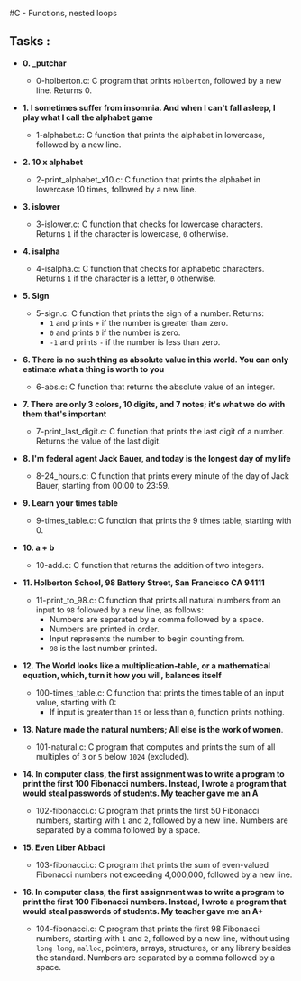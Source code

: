 #C - Functions, nested loops

## Tasks :

* **0. _putchar**
  * 0-holberton.c: C program that prints `Holberton`, followed by a
  new line. Returns 0.

* **1. I sometimes suffer from insomnia. And when I can't fall asleep, I play what I call the alphabet game**
  * 1-alphabet.c: C function that prints the alphabet in lowercase,
  followed by a new line.

* **2. 10 x alphabet**
  * 2-print_alphabet_x10.c: C function that prints the
  alphabet in lowercase 10 times, followed by a new line.

* **3. islower**
  * 3-islower.c: C function that checks for lowercase characters.
  Returns `1` if the character is lowercase, `0` otherwise.

* **4. isalpha**
  * 4-isalpha.c: C function that checks for alphabetic characters.
  Returns `1` if the character is a letter, `0` otherwise.

* **5. Sign**
  * 5-sign.c: C function that prints the sign of a number. Returns:
    * `1` and prints `+` if the number is greater than zero.
    * `0` and prints `0` if the number is zero.
    * `-1` and prints `-` if the number is less than zero.

* **6. There is no such thing as absolute value in this world. You can only estimate what a thing is worth to you**
  * 6-abs.c: C function that returns the absolute value of an integer.

* **7. There are only 3 colors, 10 digits, and 7 notes; it's what we do with them that's important**
  * 7-print_last_digit.c: C function that prints the last
  digit of a number. Returns the value of the last digit.

* **8. I'm federal agent Jack Bauer, and today is the longest day of my life**
  * 8-24_hours.c: C function that prints every minute of the day
  of Jack Bauer, starting from 00:00 to 23:59.

* **9. Learn your times table**
  * 9-times_table.c: C function that prints the 9 times table,
  starting with 0.

* **10. a + b**
  * 10-add.c: C function that returns the addition of two integers.

* **11. Holberton School, 98 Battery Street, San Francisco CA 94111**
  * 11-print_to_98.c: C function that prints all natural numbers
  from an input to `98` followed by a new line, as follows:
    * Numbers are separated by a comma followed by a space.
    * Numbers are printed in order.
    * Input represents the number to begin counting from.
    * `98` is the last number printed.

* **12. The World looks like a multiplication-table, or a mathematical equation, which, turn it how you will, balances itself**
  * 100-times_table.c: C function that prints the times table of an input value, starting with 0:
    * If input is greater than `15` or less than `0`, function prints nothing.

* **13. Nature made the natural numbers; All else is the work of women**.
  * 101-natural.c: C program that computes and prints the sum of
  all multiples of `3` or `5` below `1024` (excluded).

* **14. In computer class, the first assignment was to write a program to print the first 100 Fibonacci numbers. Instead, I wrote a program that would steal passwords of students. My teacher gave me an A**
  * 102-fibonacci.c: C program that prints the first 50
  Fibonacci numbers, starting with `1` and `2`, followed by a new line.
  Numbers are separated by a comma followed by a space.

* **15. Even Liber Abbaci**
  * 103-fibonacci.c: C program that prints the sum of even-valued
  Fibonacci numbers not exceeding 4,000,000, followed by a new line.

* **16. In computer class, the first assignment was to write a program to print the first 100 Fibonacci numbers. Instead, I wrote a program that would steal passwords of students. My teacher gave me an A+**
  * 104-fibonacci.c: C program that prints the first 98 Fibonacci
  numbers, starting with `1` and `2`, followed by a new line, without using `long long`,
  `malloc`, pointers, arrays, structures, or any library besides the standard.
  Numbers are separated by a comma followed by a space.
